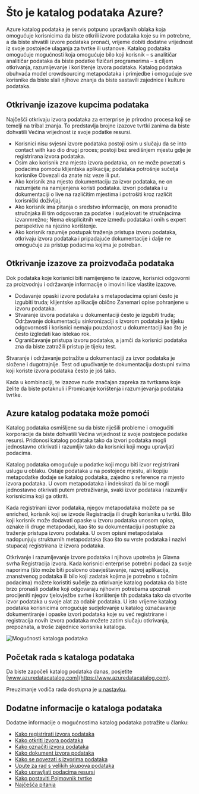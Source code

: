 <properties
   pageTitle="Što je katalog podataka Azure? | Microsoft Azure"
   description="Ovaj članak sadrži pregled sustava Microsoft Azure katalog podataka, uključujući njegove značajke i poteškoća namijenjene adresu. Katalog podataka omogućuje mogućnosti koja omogućuje bilo koji korisnik – s analitičar analitičar podataka da biste podatke fizičari programerima – da biste registrirali, otkrivanje, razumijevanje i korištenje izvora podataka."
   services="data-catalog"
   documentationCenter=""
   authors="steelanddata"
   manager="NA"
   editor=""
   tags=""/>
<tags
   ms.service="data-catalog"
   ms.devlang="NA"
   ms.topic="get-started-article"
   ms.tgt_pltfrm="NA"
   ms.workload="data-catalog"
   ms.date="09/21/2016"
   ms.author="maroche"/>

# <a name="what-is-azure-data-catalog"></a>Što je katalog podataka Azure?

Azure katalog podataka je servis potpuno upravljanih oblaka koja omogućuje korisnicima da biste otkrili izvore podataka koje su im potrebne, a da biste shvatili izvore podataka pronaći, vrijeme dobiti dodatne vrijednost iz svoje postojeće ulaganja za tvrtke ili ustanove. Katalog podataka omogućuje mogućnosti koja omogućuje bilo koji korisnik – s analitičar analitičar podataka da biste podatke fizičari programerima – s ciljem otkrivanja, razumijevanje i korištenje izvora podataka. Katalog podataka obuhvaća model crowdsourcing metapodataka i primjedbe i omogućuje sve korisnike da biste slali njihove znanja da biste sastavili zajednice i kulture podataka.

## <a name="discovery-challenges-for-data-consumers"></a>Otkrivanje izazove kupcima podataka

Najčešći otkrivaju izvora podataka za enterprise je prirodno procesa koji se temelji na tribal znanja. To predstavlja brojne izazove tvrtki zanima da biste dohvatili Većina vrijednost iz svoje podatke resursi.

-   Korisnici nisu svjesni izvore podataka postoji osim u slučaju da se into contact with kao dio drugi proces; postoji bez središnjem mjestu gdje je registrirana izvora podataka.
-   Osim ako korisnik zna mjesto izvora podataka, on ne može povezati s podacima pomoću klijentska aplikacija; podataka potrošnje sučelja korisnike Obvezali da znate niz veze ili put.
-   Ako korisnik zna mjesto dokumentaciju za izvor podataka, ne on razumijete na namijenjena koristi podataka. izvori podataka i u dokumentaciji o live na različitim mjestima i potrošiti kroz različit korisnički doživljaj.
-   Ako korisnik ima pitanja o sredstvo informacije, on mora pronađite stručnjaka ili tim odgovoran za podatke i sudjelovati te stručnjacima izvanmrežno; Nema eksplicitnih veze između podataka i onih s expert perspektive na njezino korištenje.
-  Ako korisnik razumije postupak traženja pristupa izvoru podataka, otkrivaju izvora podataka i pripadajuće dokumentacije i dalje ne omogućuje za pristup podacima kojima je potreban.

## <a name="discovery-challenges-for-data-producers"></a>Otkrivanje izazove za proizvođača podataka

Dok podataka koje korisnici biti namijenjeno te izazove, korisnici odgovorni za proizvodnju i održavanje informacije o imovini lice vlastite izazove.

-   Dodavanje opaski izvore podataka s metapodacima opisni često je izgubiti truda; klijentske aplikacije obično Zanemari opise pohranjene u izvoru podataka.
-   Stvaranje izvora podataka u dokumentaciji često je izgubiti truda; Održavanje dokumentaciju sinkronizaciji s izvorom podataka je tijeku odgovornosti i korisnici nemaju pouzdanost u dokumentaciji kao što je često izgledati kao istekao rok.
- Ograničavanje pristupa izvoru podataka, a jamči da korisnici podataka zna da biste zatražili pristup je tijeku test.

Stvaranje i održavanje potražite u dokumentaciji za izvor podataka je složene i dugotrajnije. Test od upućivanje te dokumentaciju dostupni svima koji koriste izvora podataka često je još tako.

Kada u kombinaciji, te izazove nude značajan zapreka za tvrtkama koje želite da biste potaknuli i Promicanje korištenja i razumijevanja podataka tvrtke.

## <a name="azure-data-catalog-can-help"></a>Azure katalog podataka može pomoći

Katalog podataka osmišljene su da biste riješili probleme i omogućiti korporacije da biste dohvatili Većina vrijednost iz svoje postojeće podatke resursi. Pridonosi katalog podataka tako da izvori podataka mogli jednostavno otkrivati i razumljiv tako da korisnici koji mogu upravljati podacima.

Katalog podataka omogućuje u podatke koji mogu biti izvor registrirani uslugu u oblaku. Ostaje podataka u na postojeće mjestu, ali kopiju metapodatke dodaje se katalog podataka, zajedno s reference na mjesto izvora podataka. U ovom metapodataka i indeksirati da bi se mogli jednostavno otkrivati putem pretraživanja, svaki izvor podataka i razumljiv korisnicima koji ga otkriti.

Kada registrirani izvor podataka, njegov metapodataka možete pa se enriched, korisnik koji se izvode Registracija ili drugih korisnika u tvrtki. Bilo koji korisnik može dodavati opaske u izvoru podataka unosom opisa, oznake ili druge metapodaci, kao što su dokumentaciju i postupke za traženje pristupa izvoru podataka. U ovom opisni metapodataka nadopunjuju strukturnih metapodataka (kao što su vrste podataka i nazivi stupaca) registrirana iz izvora podataka.

Otkrivanje i razumijevanje izvore podataka i njihova upotreba je Glavna svrha Registracija izvora. Kada korisnici enterprise potrebni podaci za svoje naporima (što može biti poslovno obavještavanje, razvoj aplikacija, znanstvenog podataka ili bilo koji zadatak kojima je potrebno s točnim podacima) možete koristiti sučelje za otkrivanje katalog podataka da biste brzo pronašli podatke koji odgovaraju njihovim potrebama upoznali procijeniti njegov tjelovježbe svrhe i korištenje tih podataka tako da otvorite izvor podataka u svoje alat za odabir podataka. U isto vrijeme katalog podataka korisnicima omogućuje sudjelovanje u katalog označavanje dokumentiranje i opaske izvori podataka koje su već registrirane i registracija novih izvora podataka možete zatim slučaju otkrivanja, prepoznata, a troše zajednice korisnika kataloga.

![Mogućnosti kataloga podataka](./media/data-catalog-what-is-data-catalog/data-catalog-capabilities.png)

## <a name="get-started-with-data-catalog"></a>Početak rada s kataloga podataka

Da biste započeli katalog podataka danas, posjetite [www.azuredatacatalog.com](https://www.azuredatacatalog.com).

Preuzimanje vodiča rada dostupna je [u nastavku](data-catalog-get-started.md).

## <a name="learn-more-about-data-catalog"></a>Dodatne informacije o kataloga podataka

Dodatne informacije o mogućnostima katalog podataka potražite u članku:

* [Kako registrirati izvora podataka](data-catalog-how-to-register.md)
* [Kako otkriti izvora podataka](data-catalog-how-to-discover.md)
* [Kako označiti izvora podataka](data-catalog-how-to-annotate.md)
* [Kako dokument izvora podataka](data-catalog-how-to-documentation.md)
* [Kako se povezati s izvorima podataka](data-catalog-how-to-connect.md)
* [Upute za rad s velikih skupova podataka](data-catalog-how-to-big-data.md)
* [Kako upravljati podacima resursi](data-catalog-how-to-manage.md)
* [Kako postaviti Pojmovnik tvrtke](data-catalog-how-to-business-glossary.md)
* [Najčešća pitanja](data-catalog-frequently-asked-questions.md)
